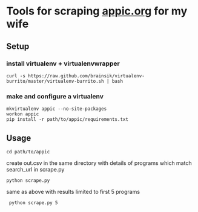 # Tools for scraping [appic.org](http://www.appic.org) for my wife

## Setup
### install virtualenv + virtualenvwrapper
	curl -s https://raw.github.com/brainsik/virtualenv-burrito/master/virtualenv-burrito.sh | bash
### make and configure a virtualenv 	
	mkvirtualenv appic --no-site-packages
	workon appic
	pip install -r path/to/appic/requirements.txt

## Usage
    cd path/to/appic
  
  create out.csv in the same directory with details of programs which match search_url in scrape.py
  
    python scrape.py 

  same as above with results limited to first 5 programs
    
     python scrape.py 5
  


